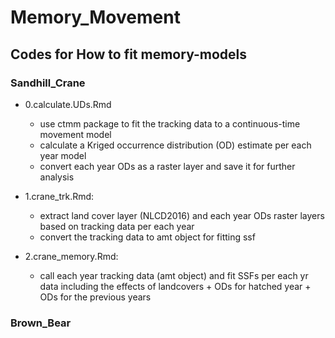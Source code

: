 # Memory_Movement

## Codes for How to fit memory-models 
### Sandhill_Crane
- 0.calculate.UDs.Rmd
  - use ctmm package to fit the tracking data to a continuous-time movement model 
  - calculate a Kriged occurrence distribution (OD) estimate per each year model 
  - convert each year ODs as a raster layer and save it for further analysis 

- 1.crane_trk.Rmd:
  - extract land cover layer (NLCD2016) and each year ODs raster layers based on tracking data per each year 
  - convert the tracking data to amt object for fitting ssf 

- 2.crane_memory.Rmd: 
  - call each year tracking data (amt object) and fit SSFs per each yr data including the effects of landcovers + ODs for hatched year + ODs for the previous years 

### Brown_Bear
